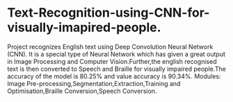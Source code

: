 # Text-Recognition-using-CNN-for-visually-imapired-people.
Project recognizes English text using Deep Convolution Neural Network (CNN). It is a special type of Neural Network which has given a great output in Image Processing and Computer Vision.Further,the english recognised text is then converted to Speech and Braille for visually impaired people.The accuracy of the model is 80.25% and value accuracy is 90.34%.
Modules: Image Pre-processing,Segmentation,Extraction,Training and Optimisation,Braille Conversion,Speech Conversion.
